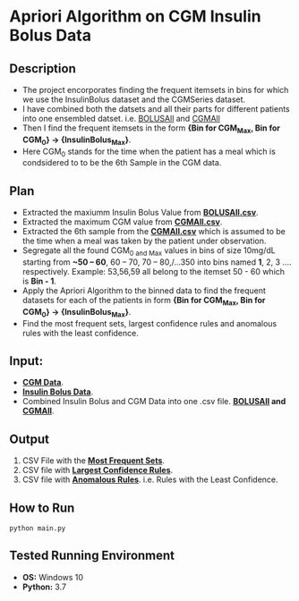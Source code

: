 # Apriori Algorithm on CGM Insulin Bolus Data
## Description
- The project encorporates finding the frequent itemsets in bins for which we use the InsulinBolus dataset and the CGMSeries dataset.
- I have combined both the datsets and all their parts for different patients into one ensembled datset. i.e. [BOLUSAll](BOLUSAll.csv) and [CGMAll](CGMAll.csv)
- Then I find the frequent itemsets in the form **{Bin for CGM<sub>Max</sub>, Bin for CGM<sub>0</sub>} -> {InsulinBolus<sub>Max</sub>}**.
- Here CGM<sub>0</sub> stands for the time when the patient has a meal which is condsidered to to be the 6th Sample in the CGM data.

## Plan
- Extracted the maxiumm Insulin Bolus Value from **[BOLUSAll.csv](BOLUSAll.csv)**.
- Extracted the maximum CGM value from **[CGMAll.csv](CGMAll.csv)**.
- Extracted the 6th sample from the **[CGMAll.csv](CGMAll.csv)** which is assumed to be the time when a meal was taken by the patient under observation.
- Segregate all the found CGM<sub>0 and Max</sub> values in bins of size 10mg/dL starting from **~50 – 60**, 60 – 70, 70 – 80,/...350 into bins named **1**, 2, 3 .... respectively. Example: 53,56,59 all belong to the itemset 50 - 60 which is **Bin - 1**.
- Apply the Apriori Algorithm to the binned data to find the frequent datasets for each of the patients in form **{Bin for CGM<sub>Max</sub>, Bin for CGM<sub>0</sub>} -> {InsulinBolus<sub>Max</sub>}**.
- Find the most frequent sets, largest confidence rules and anomalous rules with the least confidence.

## Input:
- **[CGM Data](DataCGM)**.
- **[Insulin Bolus Data](DataBOLUS)**.
- Combined Insulin Bolus and CGM Data into one .csv file. **[BOLUSAll](BOLUSAll.csv) and [CGMAll](CGMAll.csv)**.

## Output
1.	CSV File with the [**Most Frequent Sets**](OutputAll/1MostFrequent.csv).
2.	CSV file with [**Largest Confidence Rules**](OutputAll/2HighConfidence.csv). 
3.	CSV file with [**Anomalous Rules**](OutputAll/3AnamalousRules.csv). i.e. Rules with the Least Confidence.

## How to Run
```
python main.py
```

## Tested Running Environment
- **OS:** Windows 10
- **Python:** 3.7